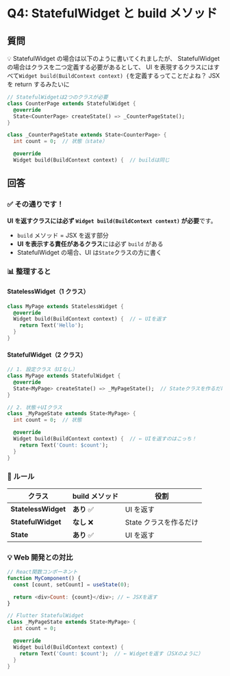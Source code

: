 # Q4: StatefulWidget と build メソッド

## 質問

💡 StatefulWidget の場合は以下のように書いてくれましたが、
StatefulWidget の場合はクラスを二つ定義する必要があるとして、
UI を表現するクラスにはすべて`Widget build(BuildContext context) {`を定義するってことだよね？
JSX を return するみたいに

```dart
// StatefulWidgetは2つのクラスが必要
class CounterPage extends StatefulWidget {
  @override
  State<CounterPage> createState() => _CounterPageState();
}

class _CounterPageState extends State<CounterPage> {
  int count = 0;  // 状態（state）

  @override
  Widget build(BuildContext context) {  // buildは同じ
```

## 回答

### ✅ その通りです！

**UI を返すクラスには必ず `Widget build(BuildContext context)` が必要**です。

- `build` メソッド = JSX を返す部分
- **UI を表示する責任があるクラス**には必ず `build` がある
- StatefulWidget の場合、UI は`State`クラスの方に書く

### 📊 整理すると

#### **StatelessWidget**（1 クラス）

```dart
class MyPage extends StatelessWidget {
  @override
  Widget build(BuildContext context) {  // ← UIを返す
    return Text('Hello');
  }
}
```

#### **StatefulWidget**（2 クラス）

```dart
// 1. 設定クラス（UIなし）
class MyPage extends StatefulWidget {
  @override
  State<MyPage> createState() => _MyPageState();  // Stateクラスを作るだけ
}

// 2. 状態＋UIクラス
class _MyPageState extends State<MyPage> {
  int count = 0;  // 状態

  @override
  Widget build(BuildContext context) {  // ← UIを返すのはこっち！
    return Text('Count: $count');
  }
}
```

### 🎯 ルール

| クラス              | build メソッド | 役割                   |
| ------------------- | -------------- | ---------------------- |
| **StatelessWidget** | **あり** ✅    | UI を返す              |
| **StatefulWidget**  | **なし** ❌    | State クラスを作るだけ |
| **State<T>**        | **あり** ✅    | UI を返す              |

### 💡 Web 開発との対比

```javascript
// React関数コンポーネント
function MyComponent() {
  const [count, setCount] = useState(0);

  return <div>Count: {count}</div>; // ← JSXを返す
}
```

```dart
// Flutter StatefulWidget
class _MyPageState extends State<MyPage> {
  int count = 0;

  @override
  Widget build(BuildContext context) {
    return Text('Count: $count');  // ← Widgetを返す（JSXのように）
  }
}
```
